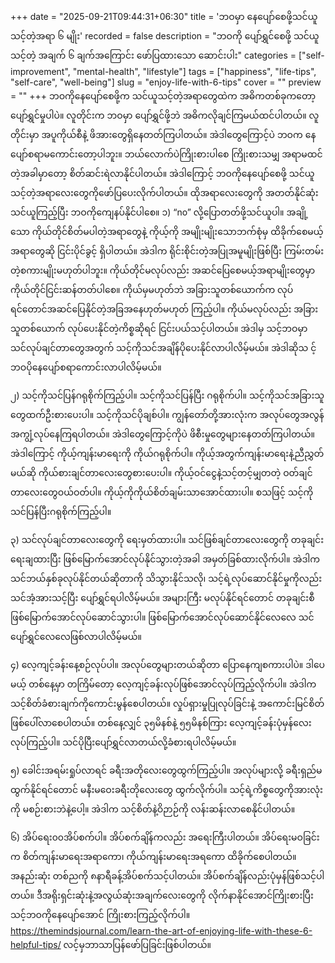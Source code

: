 +++
date = "2025-09-21T09:44:31+06:30"
title = 'ဘဝမှာ နေပျော်စေဖို့သင်ယူသင့်တဲ့အရာ ၆ မျိုး'
recorded = false
description = "ဘဝကို ပျော်ရွှင်စေဖို့ သင်ယူသင့်တဲ့ အချက် ၆ ချက်အကြောင်း ဖော်ပြထားသော ဆောင်းပါး"
categories = ["self-improvement", "mental-health", "lifestyle"]
tags = ["happiness", "life-tips", "self-care", "well-being"]
slug = "enjoy-life-with-6-tips"
cover = ""
preview = ""
+++
ဘဝကိုနေပျော်စေဖို့က သင်ယူသင့်တဲ့အရာတွေထဲက အဓိကတစ်ခုကတော့ ပျော်ရွှင်မှုပါပဲ။ လူတိုင်းက ဘဝမှာ ပျော်ရွှင်ဖို့ဘဲ အဓိကလိုချင်ကြမယ်ထင်ပါတယ်။ လူတိုင်းမှာ အပူကိုယ်စီနဲ့ ဖိအားတွေရှိနေတတ်ကြပါတယ်။ အဲဒါတွေကြောင့်ပဲ ဘဝက နေပျော်စရာမကောင်းတော့ပါဘူး။ ဘယ်လောက်ပဲကြိုးစားပါစေ ကြိုးစားသမျှ အရာမထင်တဲ့အခါမှာတော့ စိတ်ဆင်းရဲလာနိုင်ပါတယ်။ အဲဒါကြောင့် ဘဝကိုနေပျော်စေဖို့ သင်ယူသင့်တဲ့အရာလေးတွေကိုဖော်ပြပေးလိုက်ပါတယ်။ ထိုအရာလေးတွေကို အတတ်နိုင်ဆုံး သင်ယူကြည့်ပြီး ဘဝကိုကျေနပ်နိုင်ပါစေ။
၁) “no” လို့ပြောတတ်ဖို့သင်ယူပါ။
အချို့သော ကိုယ်တိုင်စိတ်မပါတဲ့အရာတွေနဲ့ ကိုယ့်ကို အမျိုးမျိုးသောဘက်စုံမှ ထိခိုက်စေမယ့်အရာတွေဆို ငြင်းပိုင်ခွင့် ရှိပါတယ်။ အဲဒါက ရိုင်းစိုင်းတဲ့အပြုအမူမျိုးဖြစ်ပြီး ကြမ်းတမ်းတဲ့စကားမျိုးမဟုတ်ပါဘူး။ ကိုယ်တိုင်မလုပ်လည်း အဆင်ပြေစေမယ့်အရာမျိုးတွေမှာ ကိုယ်တိုင်ငြင်းဆန်တတ်ပါစေ။ ကိုယ်မှမဟုတ်ဘဲ အခြားသူတစ်ယောက်က လုပ်ရင်တောင်အဆင်ပြေနိုင်တဲ့အခြအနေဟုတ်မဟုတ် ကြည့်ပါ။ ကိုယ်မလုပ်လည်း အခြားသူတစ်ယောက် လုပ်ပေးနိုင်တဲ့ကိစ္စဆိုရင် ငြင်းပယ်သင့်ပါတယ်။ အဲဒါမှ သင့်ဘဝမှာ သင်လုပ်ချင်တာတွေအတွက် သင့်ကိုသင်အချိန်ပိုပေးနိုင်လာပါလိမ့်မယ်။ အဲဒါဆိုသ င့်ဘဝပိုနေပျော်စရာကောင်းလာပါလိမ့်မယ်။

၂) သင့်ကိုသင်ပြန်ဂရုစိုက်ကြည့်ပါ။
သင့်ကိုသင်ပြန်ပြီး ဂရုစိုက်ပါ။ သင့်ကိုသင်အခြားသူတွေထက်ဦးစားပေးပါ။ သင့်ကိုသင်ပိုချစ်ပါ။ ကျွန်တော်တို့အားလုံးက အလုပ်တွေအလွန်အကျွံ့လုပ်နေကြရပါတယ်။ အဲဒါတွေကြောင့်ကိုပဲ ဖိစီးမှုတွေများနေတတ်ကြပါတယ်။ အဲဒါကြောင့် ကိုယ့်ကျန်းမာရေးကို ကိုယ်ဂရုစိုက်ပါ။ ကိုယ့်အတွက်ကျန်းမာရေးနဲ့ညီညွှတ်မယ်ဆို ကိုယ်စားချင်တာလေးတွေစားပေးပါ။ ကိုယ့်ဝင်ငွေနဲ့သင့်တင့်မျှတတဲ့ ဝတ်ချင်တာလေးတွေဝယ်ဝတ်ပါ။ ကိုယ့်ကိုကိုယ်စိတ်ချမ်းသာအောင်ထားပါ။ စသဖြင့် သင့်ကိုသင်ပြန်ပြီးဂရုစိုက်ကြည့်ပါ။

၃) သင်လုပ်ချင်တာလေးတွေကို ရေးမှတ်ထားပါ။
သင်ဖြစ်ချင်တာလေးတွေကို တခုချင်းရေးချထားပြီး ဖြစ်မြောက်အောင်လုပ်နိုင်သွားတဲ့အခါ အမှတ်ခြစ်ထားလိုက်ပါ။ အဲဒါက သင်ဘယ်နှစ်ခုလုပ်နိုင်တယ်ဆိုတာကို သိသွားနိုင်သလို၊ သင့်ရဲ့လုပ်ဆောင်နိုင်မှုကိုလည်း သင်အံ့အားသင့်ပြီး ပျော်ရွှင်ရပါလိမ့်မယ်။ အများကြီး မလုပ်နိုင်ရင်တောင် တခုချင်းစီ ဖြစ်မြောက်အောင်လုပ်ဆောင်သွားပါ။ ဖြစ်မြောက်အောင်လုပ်ဆောင်နိုင်လေလေ သင်ပျော်ရွှင်လေလေဖြစ်လာပါလိမ့်မယ်။

၄) လေ့ကျင့်ခန်းနေ့စဉ်လုပ်ပါ။
အလုပ်တွေများတယ်ဆိုတာ ပြောနေကျစကားပါပဲ။ ဒါပေမယ့် တစ်နေ့မှာ တကြိမ်တော့ လေ့ကျင့်ခန်းလုပ်ဖြစ်အောင်လုပ်ကြည့်လိုက်ပါ။ အဲဒါက သင့်စိတ်ခံစားချက်ကိုကောင်းမွန်စေပါတယ်။ လှုပ်ရှားမှုပြုလုပ်ခြင်းနဲ့ အကောင်းမြင်စိတ်ဖြစ်ပေါ်လာစေပါတယ်။ တစ်နေ့လျှင် ၃၅မိနစ်နဲ့ ၅၅မိနစ်ကြား လေ့ကျင့်ခန်းပုံမှန်လေးလုပ်ကြည့်ပါ။ သင်ပိုပြီးပျော်ရွှင်လာတယ်လို့ခံစားရပါလိမ့်မယ်။

၅) ခေါင်းအရမ်းရှုပ်လာရင် ခရီးအတိုလေးတွေထွက်ကြည့်ပါ။
အလုပ်များလို့ ခရီးရှည်မထွက်နိုင်ရင်တောင် မနီးမဝေးခရီးတိုလေးတွေ ထွက်လိုက်ပါ။ သင့်ရဲ့ကိစ္စတွေကိုအားလုံးကို မစဉ်းစားဘဲနဲ့ပေါ့။ အဲဒါက သင့်စိတ်နဲ့ဝိဉာဉ်ကို လန်းဆန်းလာစေနိုင်ပါတယ်။

၆) အိပ်ရေး၀၀အိပ်စက်ပါ။
အိပ်စက်ချိန်ကလည်း အရေးကြီးပါတယ်။ အိပ်ရေးမဝခြင်းက စိတ်ကျန်းမာရေးအရာကော၊ ကိုယ်ကျန်းမာရေးအရကော ထိခိုက်စေပါတယ်။ အနည်းဆုံး တစ်ညကို ၈နာရီခန့်အိပ်စက်သင့်ပါတယ်။ အိပ်စက်ချိန်လည်းပုံမှန်ဖြစ်သင့်ပါတယ်။
ဒီအရိုးရှင်းဆုံးနဲ့အလွယ်ဆုံးအချက်လေးတွေကို လိုက်နာနိုင်အောင်ကြိုးစားပြီး သင့်ဘဝကိုနေပျော်အောင် ကြိုးစားကြည့်လိုက်ပါ။
https://themindsjournal.com/learn-the-art-of-enjoying-life-with-these-6-helpful-tips/ လင့်မှဘာသာပြန်ဖော်ပြခြင်းဖြစ်ပါတယ်။ 